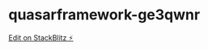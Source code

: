 # quasarframework-ge3qwnr

[Edit on StackBlitz ⚡️](https://stackblitz.com/edit/quasarframework-frxu2p)